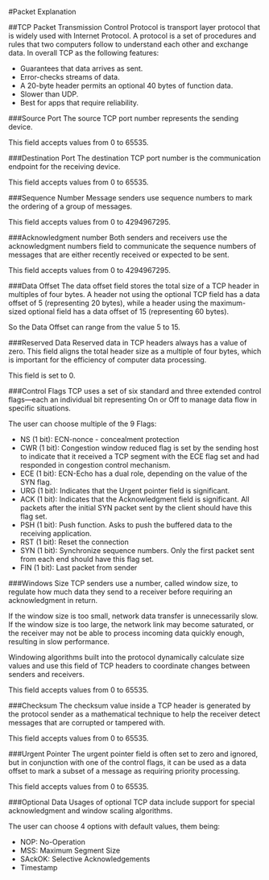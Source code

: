 #Packet Explanation

##TCP Packet
Transmission Control Protocol is transport layer protocol that is widely used with Internet Protocol. A protocol is a set of procedures and rules that two computers follow to understand each other and exchange data.
In overall TCP as the following features:
- Guarantees that data arrives as sent.
- Error-checks streams of data.
- A 20-byte header permits an optional 40 bytes of function data.
- Slower than UDP.
- Best for apps that require reliability.

###Source Port
The source TCP port number represents the sending device.

This field accepts values from 0 to 65535.

###Destination Port
The destination TCP port number is the communication endpoint for the receiving device.

This field accepts values from 0 to 65535.

###Sequence Number
Message senders use sequence numbers to mark the ordering of a group of messages.

This field accepts values from 0 to 4294967295.


###Acknowledgment number
Both senders and receivers use the acknowledgment numbers field to communicate the sequence numbers of messages that are either recently received or expected to be sent.

This field accepts values from 0 to 4294967295.

###Data Offset
The data offset field stores the total size of a TCP header in multiples of four bytes. A header not using the optional TCP field has a data offset of 5 (representing 20 bytes), while a header using the maximum-sized optional field has a data offset of 15 (representing 60 bytes).

So the Data Offset can range from the value 5 to 15.

###Reserved Data
Reserved data in TCP headers always has a value of zero. This field aligns the total header size as a multiple of four bytes, which is important for the efficiency of computer data processing.
 
This field is set to 0.

###Control Flags
TCP uses a set of six standard and three extended control flags—each an individual bit representing On or Off to manage data flow in specific situations.

The user can choose multiple of the 9 Flags:

- NS (1 bit): ECN-nonce - concealment protection
- CWR (1 bit): Congestion window reduced flag is set by the sending host to indicate that it received a TCP segment with the ECE flag set and had responded in congestion control mechanism.
- ECE (1 bit): ECN-Echo has a dual role, depending on the value of the SYN flag.
- URG (1 bit): Indicates that the Urgent pointer field is significant.
- ACK (1 bit): Indicates that the Acknowledgment field is significant. All packets after the initial SYN packet sent by the client should have this flag set.
- PSH (1 bit): Push function. Asks to push the buffered data to the receiving application.
- RST (1 bit): Reset the connection
- SYN (1 bit): Synchronize sequence numbers. Only the first packet sent from each end should have this flag set.
- FIN (1 bit): Last packet from sender

###Windows Size
TCP senders use a number, called window size, to regulate how much data they send to a receiver before requiring an acknowledgment in return. 

If the window size is too small, network data transfer is unnecessarily slow. If the window size is too large, the network link may become saturated, or the receiver may not be able to process incoming data quickly enough, resulting in slow performance.

Windowing algorithms built into the protocol dynamically calculate size values and use this field of TCP headers to coordinate changes between senders and receivers.

This field accepts values from 0 to 65535.

###Checksum
The checksum value inside a TCP header is generated by the protocol sender as a mathematical technique to help the receiver detect messages that are corrupted or tampered with.
 
This field accepts values from 0 to 65535.

###Urgent Pointer
The urgent pointer field is often set to zero and ignored, but in conjunction with one of the control flags, it can be used as a data offset to mark a subset of a message as requiring priority processing.

This field accepts values from 0 to 65535.

###Optional Data
Usages of optional TCP data include support for special acknowledgment and window scaling algorithms.

The user can choose 4 options with default values, them being:

- NOP: No-Operation
- MSS: Maximum Segment Size
- SAckOK: Selective Acknowledgements
- Timestamp
